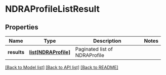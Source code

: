 # NDRAProfileListResult

## Properties
Name | Type | Description | Notes
------------ | ------------- | ------------- | -------------
**results** | [**list[NDRAProfile]**](NDRAProfile.md) | Paginated list of NDRAProfile | 

[[Back to Model list]](../README.md#documentation-for-models) [[Back to API list]](../README.md#documentation-for-api-endpoints) [[Back to README]](../README.md)

